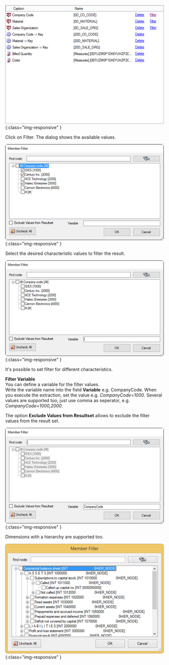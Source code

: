 
![BWCube-Filter-01](/img/content/BWCube-Filter-01.png){:class="img-responsive" }

Click on Filter. The dialog shows the available values. 

![BWCube-Filter-02](/img/content/BWCube-Filter-02.png){:class="img-responsive" }

Select the desired characteristic values to filter the result.  

![BWCube-Filter-03](/img/content/BWCube-Filter-03.png){:class="img-responsive" }

It's possible to set filter for different characteristics.  

**Filter Variable**<br>
You can define a variable for the filter values.  
Write the variable name into the field **Variable** e.g. CompanyCode.
When you execute the extraction, set the value e.g. *CompanyCode=1000*.
Several values are supported too, just use comma as seperator, e.g. *CompanyCode=1000,2000*.

The option **Exclude Values from Resultset** allows to exclude the filter values from the result set. 

![BWCube-Filter-03-a](/img/content/BWCube-Filter-03-a.png){:class="img-responsive" } 

Dimensions with a hierarchy are supported too. 

![BWCube_Hierarchy](/img/content/BWCube_Hierarchy.png){:class="img-responsive" } 